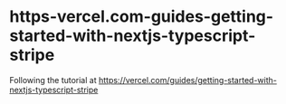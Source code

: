 # https-vercel.com-guides-getting-started-with-nextjs-typescript-stripe
Following the tutorial at https://vercel.com/guides/getting-started-with-nextjs-typescript-stripe
